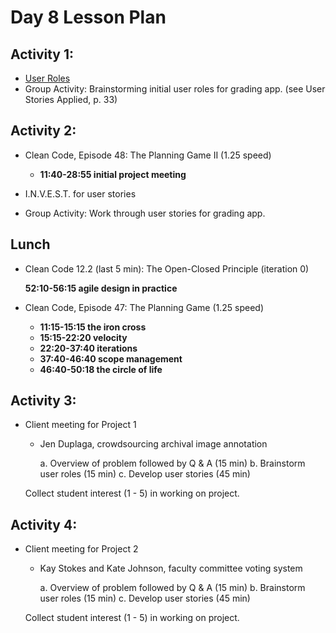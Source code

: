 # Day 8 Lesson Plan

## Activity 1:

- [User Roles](../activities/activity8-1userRoles.md)
- Group Activity: Brainstorming initial user roles for grading app.
(see User Stories Applied, p. 33)

## Activity 2:

- Clean Code, Episode 48: The Planning Game II (1.25 speed)
	- **11:40-28:55 initial project meeting**

- I.N.V.E.S.T. for user stories
- Group Activity: Work through user stories for grading app.

## Lunch

- Clean Code 12.2 (last 5 min): The Open-Closed Principle (iteration 0)

	**52:10-56:15 agile design in practice**

- Clean Code, Episode 47: The Planning Game (1.25 speed)
    - **11:15-15:15 the iron cross**
    - **15:15-22:20 velocity**
    - **22:20-37:40 iterations**
    - **37:40-46:40 scope management**
	- **46:40-50:18 the circle of life**

## Activity 3:

- Client meeting for Project 1

    - Jen Duplaga, crowdsourcing archival image annotation

    	a. Overview of problem followed by Q & A (15 min)
    	b. Brainstorm user roles (15 min)
    	c. Develop user stories (45 min)
    
    Collect student interest (1 - 5) in working on project.

## Activity 4:

- Client meeting for Project 2

    - Kay Stokes and Kate Johnson, faculty committee voting system

    	a. Overview of problem followed by Q & A (15 min)
    	b. Brainstorm user roles (15 min)
    	c. Develop user stories (45 min)

    Collect student interest (1 - 5) in working on project.



